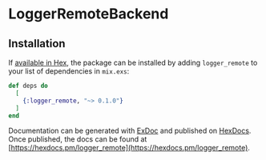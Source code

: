 # LoggerRemoteBackend

## Installation

If [available in Hex](https://hex.pm/docs/publish), the package can be installed
by adding `logger_remote` to your list of dependencies in `mix.exs`:

```elixir
def deps do
  [
    {:logger_remote, "~> 0.1.0"}
  ]
end
```

Documentation can be generated with [ExDoc](https://github.com/elixir-lang/ex_doc)
and published on [HexDocs](https://hexdocs.pm). Once published, the docs can
be found at [https://hexdocs.pm/logger_remote](https://hexdocs.pm/logger_remote).

